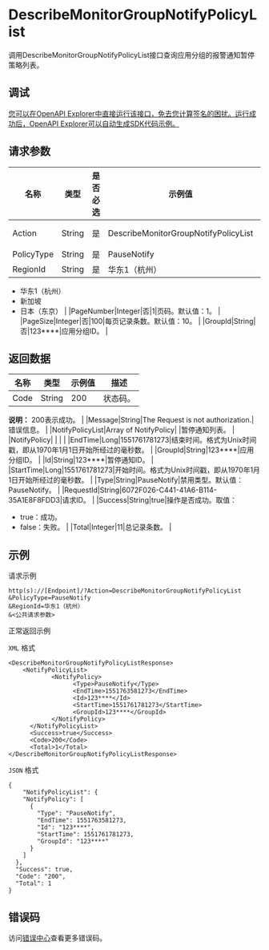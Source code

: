 # DescribeMonitorGroupNotifyPolicyList

调用DescribeMonitorGroupNotifyPolicyList接口查询应用分组的报警通知暂停策略列表。

## 调试

[您可以在OpenAPI Explorer中直接运行该接口，免去您计算签名的困扰。运行成功后，OpenAPI Explorer可以自动生成SDK代码示例。](https://api.aliyun.com/#product=Cms&api=DescribeMonitorGroupNotifyPolicyList&type=RPC&version=2019-01-01)

## 请求参数

|名称|类型|是否必选|示例值|描述|
|--|--|----|---|--|
|Action|String|是|DescribeMonitorGroupNotifyPolicyList|要执行的操作，取值：DescribeMonitorGroupNotifyPolicyList。 |
|PolicyType|String|是|PauseNotify|暂停通知类型。目前仅支持PauseNotify。 |
|RegionId|String|是|华东1（杭州）|目前仅支持3个地域。取值：

 -   华东1（杭州）
-   新加坡
-   日本（东京） |
|PageNumber|Integer|否|1|页码。默认值：1。 |
|PageSize|Integer|否|100|每页记录条数。默认值：10。 |
|GroupId|String|否|123\*\*\*\*|应用分组ID。 |

## 返回数据

|名称|类型|示例值|描述|
|--|--|---|--|
|Code|String|200|状态码。

 **说明：** 200表示成功。 |
|Message|String|The Request is not authorization.|错误信息。 |
|NotifyPolicyList|Array of NotifyPolicy| |暂停通知列表。 |
|NotifyPolicy| | | |
|EndTime|Long|1551761781273|结束时间。格式为Unix时间戳，即从1970年1月1日开始所经过的毫秒数。 |
|GroupId|String|123\*\*\*\*|应用分组ID。 |
|Id|String|123\*\*\*\*|暂停通知ID。 |
|StartTime|Long|1551761781273|开始时间。格式为Unix时间戳，即从1970年1月1日开始所经过的毫秒数。 |
|Type|String|PauseNotify|禁用类型。默认值：PauseNotify。 |
|RequestId|String|6072F026-C441-41A6-B114-35A1E8F8FDD3|请求ID。 |
|Success|String|true|操作是否成功。取值：

 -   true：成功。
-   false：失败。 |
|Total|Integer|11|总记录条数。 |

## 示例

请求示例

```
http(s)://[Endpoint]/?Action=DescribeMonitorGroupNotifyPolicyList
&PolicyType=PauseNotify
&RegionId=华东1（杭州）
&<公共请求参数>
```

正常返回示例

`XML` 格式

```
<DescribeMonitorGroupNotifyPolicyListResponse>
    <NotifyPolicyList>
            <NotifyPolicy>
                  <Type>PauseNotify</Type>
                  <EndTime>1551763581273</EndTime>
                  <Id>123****</Id>
                  <StartTime>1551761781273</StartTime>
                  <GroupId>123****</GroupId>
            </NotifyPolicy>
      </NotifyPolicyList>
      <Success>true</Success>
      <Code>200</Code>
      <Total>1</Total>
</DescribeMonitorGroupNotifyPolicyListResponse>
```

`JSON` 格式

```
{
    "NotifyPolicyList": {
    "NotifyPolicy": [
      {
        "Type": "PauseNotify",
        "EndTime": 1551763581273,
        "Id": "123****",
        "StartTime": 1551761781273,
        "GroupId": "123****"
      }
    ]
  },
  "Success": true,
  "Code": "200",
  "Total": 1
}
```

## 错误码

访问[错误中心](https://error-center.alibabacloud.com/status/product/Cms)查看更多错误码。

